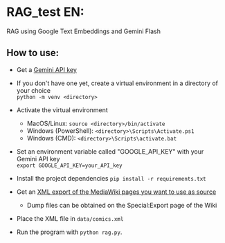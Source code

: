# RAG_test EN:
RAG using Google Text Embeddings and Gemini Flash

## How to use:
- Get a [Gemini API key](https://ai.google.dev/gemini-api/docs/api-key)
  
- If you don't have one yet, create a virtual environment in a directory of your choice  
  ```python -m venv <directory>```
  
- Activate the virtual environment
    - MacOS/Linux: ```source <directory>/bin/activate```  
    - Windows (PowerShell): ```<directory>\Scripts\Activate.ps1```  
    - Windows (CMD): ```<directory>\Scripts\activate.bat```
      
- Set an environment variable called "GOOGLE_API_KEY" with your Gemini API key  
    ```export GOOGLE_API_KEY=your_API_key```
  
- Install the project dependencies
    ```pip install -r requirements.txt```
  
- Get an [XML export of the MediaWiki pages you want to use as source](https://www.mediawiki.org/wiki/Manual:Importing_XML_dumps)
    - Dump files can be obtained on the Special:Export page of the Wiki
      
- Place the XML file in ```data/comics.xml```
  
- Run the program with ```python rag.py```.
